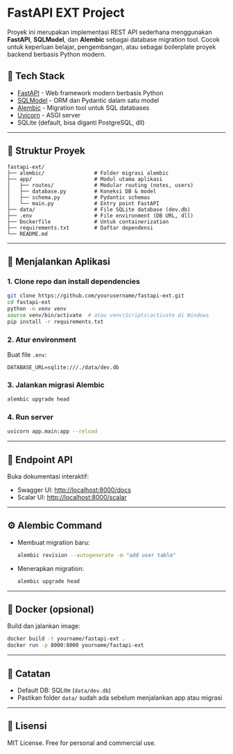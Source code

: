 # FastAPI EXT Project

Proyek ini merupakan implementasi REST API sederhana menggunakan **FastAPI**, **SQLModel**, dan **Alembic** sebagai database migration tool. Cocok untuk keperluan belajar, pengembangan, atau sebagai boilerplate proyek backend berbasis Python modern.

## 🔧 Tech Stack

- [FastAPI](https://fastapi.tiangolo.com/) - Web framework modern berbasis Python
- [SQLModel](https://sqlmodel.tiangolo.com/) - ORM dan Pydantic dalam satu model
- [Alembic](https://alembic.sqlalchemy.org/) - Migration tool untuk SQL databases
- [Uvicorn](https://www.uvicorn.org/) - ASGI server
- SQLite (default, bisa diganti PostgreSQL, dll)

---

## 📁 Struktur Proyek

```
fastapi-ext/
├── alembic/                # Folder migrasi alembic
├── app/                    # Modul utama aplikasi
│   ├── routes/             # Modular routing (notes, users)
│   ├── database.py         # Koneksi DB & model
│   ├── schema.py           # Pydantic schemas
│   └── main.py             # Entry point FastAPI
├── data/                   # File SQLite database (dev.db)
├── .env                    # File environment (DB URL, dll)
├── Dockerfile              # Untuk containerization
├── requirements.txt        # Daftar dependensi
└── README.md
```

---

## 🚀 Menjalankan Aplikasi

### 1. **Clone repo dan install dependencies**

```bash
git clone https://github.com/yourusername/fastapi-ext.git
cd fastapi-ext
python -m venv venv
source venv/bin/activate  # atau venv\Scripts\activate di Windows
pip install -r requirements.txt
```

### 2. **Atur environment**

Buat file `.env`:

```env
DATABASE_URL=sqlite:///./data/dev.db
```

### 3. **Jalankan migrasi Alembic**

```bash
alembic upgrade head
```

### 4. **Run server**

```bash
uvicorn app.main:app --reload
```

---

## 📡 Endpoint API

Buka dokumentasi interaktif:

- Swagger UI: [http://localhost:8000/docs](http://localhost:8000/docs)
- Scalar UI: [http://localhost:8000/scalar](http://localhost:8000/scalar)

---

## ⚙️ Alembic Command

- Membuat migration baru:
  ```bash
  alembic revision --autogenerate -m "add user table"
  ```

- Menerapkan migration:
  ```bash
  alembic upgrade head
  ```

---

## 🐳 Docker (opsional)

Build dan jalankan image:

```bash
docker build -t yourname/fastapi-ext .
docker run -p 8000:8000 yourname/fastapi-ext
```

---

## 📌 Catatan

- Default DB: SQLite (`data/dev.db`)
- Pastikan folder `data/` sudah ada sebelum menjalankan app atau migrasi

---

## 📜 Lisensi

MIT License. Free for personal and commercial use.
